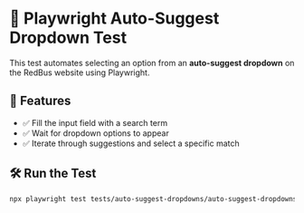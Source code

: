 # 🚀 Playwright Auto-Suggest Dropdown Test  

This test automates selecting an option from an **auto-suggest dropdown** on the RedBus website using Playwright.  

## 📌 Features  
- ✅ Fill the input field with a search term  
- ✅ Wait for dropdown options to appear  
- ✅ Iterate through suggestions and select a specific match  

## 🛠 Run the Test  
```sh
npx playwright test tests/auto-suggest-dropdowns/auto-suggest-dropdowns.spec.js --project chromium --headed
